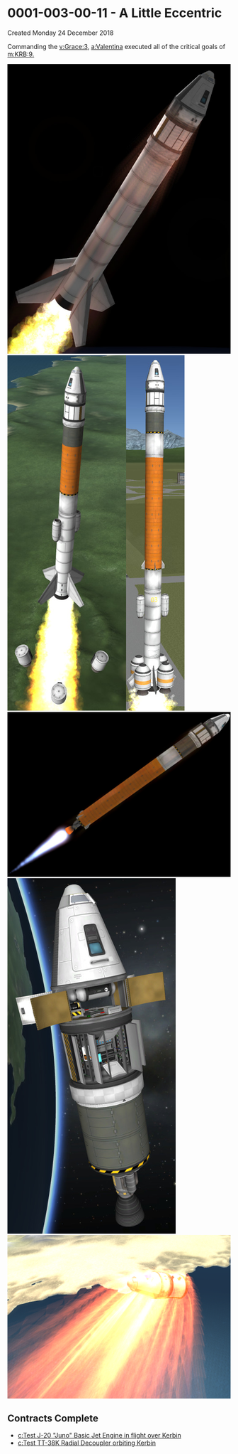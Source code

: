 # 0001-003-00-11 - A Little Eccentric
Created Monday 24 December 2018

Commanding the [v:Grace:3](../v/Grace/3.markdown)[,]() [a:Valentina](../a/Valentina.markdown) executed all of the critical goals of [m:KRB:9](../m/KRB/9.markdown)[.]()

![](./0001-003-00-11_-_A_Little_Eccentric/Grace-3-Development-1.jpg)![](./0001-003-00-11_-_A_Little_Eccentric/Grace-3-Development-2.jpg)![](./0001-003-00-11_-_A_Little_Eccentric/Grace-3-Launch.jpg)![](./0001-003-00-11_-_A_Little_Eccentric/Grace-3-Stage-2.jpg)![](./0001-003-00-11_-_A_Little_Eccentric/Grace-3-Experiments.jpg)![](./0001-003-00-11_-_A_Little_Eccentric/Grace-3-Reentry-Maneuver.png)

Contracts Complete
------------------

* [c:Test J-20 "Juno" Basic Jet Engine in flight over Kerbin](../c/Test_J-20_Juno_Basic_Jet_Engine_in_flight_over_Kerbin.markdown)
* [c:Test TT-38K Radial Decoupler orbiting Kerbin](../c/Test_TT-38K_Radial_Decoupler_orbiting_Kerbin.markdown)


